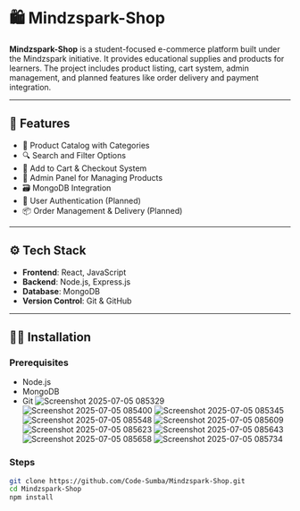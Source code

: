 # 🛍️ Mindzspark-Shop

**Mindzspark-Shop** is a student-focused e-commerce platform built under the Mindzspark initiative. It provides educational supplies and products for learners. The project includes product listing, cart system, admin management, and planned features like order delivery and payment integration.

---

## 🚀 Features

- 🛒 Product Catalog with Categories
- 🔍 Search and Filter Options
- 🧾 Add to Cart & Checkout System
- 🧑 Admin Panel for Managing Products
- 🗃️ MongoDB Integration
- 🔐 User Authentication (Planned)
- 📦 Order Management & Delivery (Planned)

---

## ⚙️ Tech Stack

- **Frontend**: React, JavaScript
- **Backend**: Node.js, Express.js
- **Database**: MongoDB
- **Version Control**: Git & GitHub

---

## 🧑‍💻 Installation

### Prerequisites

- Node.js
- MongoDB
- Git
![Screenshot 2025-07-05 085329](https://github.com/user-attachments/assets/12f0f06b-a8a2-4680-be41-9066d4239a5e)
![Screenshot 2025-07-05 085400](https://github.com/user-attachments/assets/49e20e12-a02e-4ab6-8d48-7bc783da9f3b)
![Screenshot 2025-07-05 085345](https://github.com/user-attachments/assets/6d481162-9949-459f-a5fc-95ed3c232e26)
![Screenshot 2025-07-05 085548](https://github.com/user-attachments/assets/11b4cb16-f56b-45d0-9d5c-572bd146516c)
![Screenshot 2025-07-05 085609](https://github.com/user-attachments/assets/c661a085-6cf0-4084-b9a1-2d1bdba64e35)
![Screenshot 2025-07-05 085623](https://github.com/user-attachments/assets/89edaa35-b496-4886-bcf0-f349dab0377d)
![Screenshot 2025-07-05 085643](https://github.com/user-attachments/assets/690f9a56-6008-4305-9cd7-c55c24fd590a)
![Screenshot 2025-07-05 085658](https://github.com/user-attachments/assets/67f853ce-ccbe-4d3f-8e8f-9fd0f1a113c4)
![Screenshot 2025-07-05 085734](https://github.com/user-attachments/assets/6abcc046-3257-4651-b3c4-47cbd0dd0d12)

### Steps

```bash
git clone https://github.com/Code-Sumba/Mindzspark-Shop.git
cd Mindzspark-Shop
npm install







